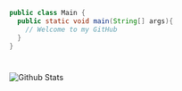 ```java
public class Main {  
  public static void main(String[] args){
    // Welcome to my GitHub
  }
}
```

#
<img align="left" alt="Github Stats" src="https://github-readme-stats.vercel.app/api?username=aaron-akhtar&show_icons=true&hide_border=true" />
